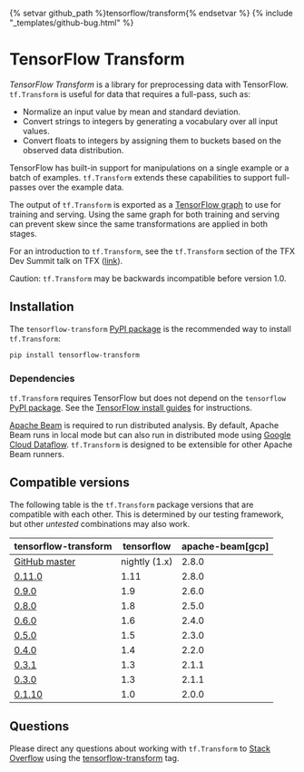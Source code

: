 {% setvar github_path %}tensorflow/transform{% endsetvar %}
{% include "_templates/github-bug.html" %}

# TensorFlow Transform

*TensorFlow Transform* is a library for preprocessing data with TensorFlow.
`tf.Transform` is useful for data that requires a full-pass, such as:

* Normalize an input value by mean and standard deviation.
* Convert strings to integers by generating a vocabulary over all input values.
* Convert floats to integers by assigning them to buckets based on the observed
  data distribution.

TensorFlow has built-in support for manipulations on a single example or a batch
of examples. `tf.Transform` extends these capabilities to support full-passes
over the example data.

The output of `tf.Transform` is exported as a
[TensorFlow graph](http://tensorflow.org/guide/graphs) to use for training and serving.
Using the same graph for both training and serving can prevent skew since the
same transformations are applied in both stages.

For an introduction to `tf.Transform`, see the `tf.Transform` section of the
TFX Dev Summit talk on TFX
([link](https://www.youtube.com/watch?v=vdG7uKQ2eKk&feature=youtu.be&t=199)).

Caution: `tf.Transform` may be backwards incompatible before version 1.0.

## Installation

The `tensorflow-transform`
[PyPI package](https://pypi.org/project/tensorflow-transform/) is the
recommended way to install `tf.Transform`:

```bash
pip install tensorflow-transform
```

### Dependencies

`tf.Transform` requires TensorFlow but does not depend on the `tensorflow`
[PyPI package](https://pypi.org/project/tensorflow/). See the
[TensorFlow install guides](https://www.tensorflow.org/install/) for
instructions.

[Apache Beam](https://beam.apache.org/) is required to run distributed analysis.
By default, Apache Beam runs in local mode but can also run in distributed mode
using [Google Cloud Dataflow](https://cloud.google.com/dataflow/).
`tf.Transform` is designed to be extensible for other Apache Beam runners.

## Compatible versions

The following table is the `tf.Transform` package versions that are
compatible with each other. This is determined by our testing framework, but
other *untested* combinations may also work.

tensorflow-transform                                                            | tensorflow    | apache-beam[gcp]
------------------------------------------------------------------------------- | ------------- | ----------------
[GitHub master](https://github.com/tensorflow/transform/blob/master/RELEASE.md) | nightly (1.x) | 2.8.0
[0.11.0](https://github.com/tensorflow/transform/blob/v0.11.0/RELEASE.md)       | 1.11          | 2.8.0
[0.9.0](https://github.com/tensorflow/transform/blob/v0.9.0/RELEASE.md)         | 1.9           | 2.6.0
[0.8.0](https://github.com/tensorflow/transform/blob/v0.8.0/RELEASE.md)         | 1.8           | 2.5.0
[0.6.0](https://github.com/tensorflow/transform/blob/v0.6.0/RELEASE.md)         | 1.6           | 2.4.0
[0.5.0](https://github.com/tensorflow/transform/blob/v0.5.0/RELEASE.md)         | 1.5           | 2.3.0
[0.4.0](https://github.com/tensorflow/transform/blob/v0.4.0/RELEASE.md)         | 1.4           | 2.2.0
[0.3.1](https://github.com/tensorflow/transform/blob/v0.3.1/RELEASE.md)         | 1.3           | 2.1.1
[0.3.0](https://github.com/tensorflow/transform/blob/v0.3.0/RELEASE.md)         | 1.3           | 2.1.1
[0.1.10](https://github.com/tensorflow/transform/blob/v0.1.10/RELEASE.md)       | 1.0           | 2.0.0

## Questions

Please direct any questions about working with `tf.Transform` to
[Stack Overflow](https://stackoverflow.com) using the
[tensorflow-transform](https://stackoverflow.com/questions/tagged/tensorflow-transform)
tag.
